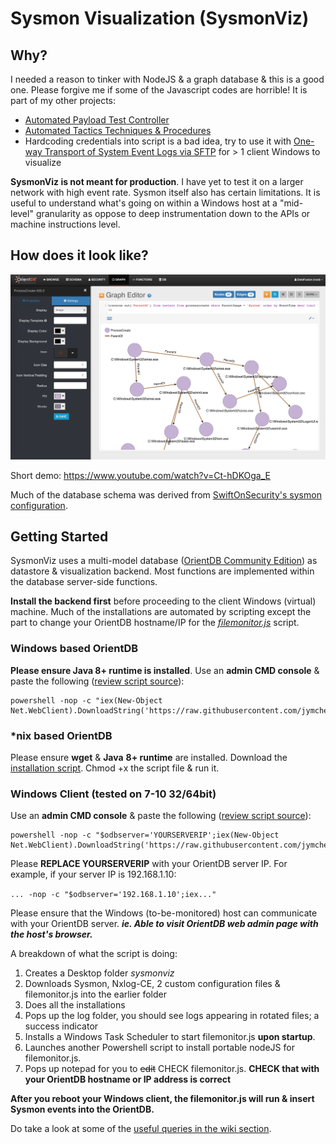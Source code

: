 # Sysmon Visualization (SysmonViz)

## Why?
I needed a reason to tinker with NodeJS & a graph database & this is a good one. Please forgive me if some of the Javascript codes are horrible! It is part of my other projects:

* [Automated Payload Test Controller](https://github.com/jymcheong/aptc)
* [Automated Tactics Techniques & Procedures](https://github.com/jymcheong/AutoTTP)
* Hardcoding credentials into script is a bad idea, try to use it with [One-way Transport of System Event Logs via SFTP](https://github.com/jymcheong/OneWaySFTP) for > 1 client Windows to visualize

**SysmonViz is not meant for production**. I have yet to test it on a larger network with high event rate. Sysmon itself also has certain limitations. It is useful to understand what's going on within a Windows host at a "mid-level" granularity as oppose to deep instrumentation down to the APIs or machine instructions level.

## How does it look like?

![](images/smss.png)

Short demo: https://www.youtube.com/watch?v=Ct-hDKOga_E

Much of the database schema was derived from [SwiftOnSecurity's sysmon configuration](https://github.com/SwiftOnSecurity/sysmon-config). 

## Getting Started

SysmonViz uses a multi-model database ([OrientDB Community Edition](https://orientdb.com/community/)) as datastore & visualization backend. Most functions are implemented within the database server-side functions.

**Install the backend first** before proceeding to the client Windows (virtual) machine.  Much of the installations are automated by scripting except the part to change your OrientDB hostname/IP for the *[filemonitor.js](https://raw.githubusercontent.com/jymcheong/SysmonViz/master/filemonitor.js#L6)* script. 

### Windows based OrientDB 

**Please ensure Java 8+ runtime is installed**. Use an **admin CMD console** & paste the following ([review script source](https://github.com/jymcheong/SysmonResources/blob/master/5.%20Threat%20Analytics/orientDB/installationScripts/installorientDB.ps1)):

```
powershell -nop -c "iex(New-Object Net.WebClient).DownloadString('https://raw.githubusercontent.com/jymcheong/SysmonViz/master/installationScripts/installorientDB.ps1')"
```

### *nix based OrientDB

Please ensure **wget** & **Java** **8+ runtime** are installed. Download the [installation script](https://raw.githubusercontent.com/jymcheong/SysmonViz/master/installationScripts/installorientDB.sh). Chmod +x the script file & run it.

### Windows Client (tested on 7-10 32/64bit) 

Use an **admin CMD console** & paste the following ([review script source](https://raw.githubusercontent.com/jymcheong/SysmonViz/master/installationScripts/installsysmonviz.ps1)):

```
powershell -nop -c "$odbserver='YOURSERVERIP';iex(New-Object Net.WebClient).DownloadString('https://raw.githubusercontent.com/jymcheong/SysmonViz/master/installationScripts/installsysmonviz.ps1')"
```

Please **REPLACE YOURSERVERIP** with your OrientDB server IP. For example, if your server IP is 192.168.1.10:

`... -nop -c "$odbserver='192.168.1.10';iex..."`

Please ensure that the Windows (to-be-monitored) host can communicate with your OrientDB server. ***ie. Able to visit OrientDB web admin page with the host's browser.***

A breakdown of what the script is doing:

1. Creates a Desktop folder *sysmonviz*
2. Downloads Sysmon, Nxlog-CE, 2 custom configuration files & filemonitor.js into the earlier folder
3. Does all the installations
4. Pops up the log folder, you should see logs appearing in rotated files; a success indicator
5. Installs a Windows Task Scheduler to start filemonitor.js **upon startup**.
6. Launches another Powershell script to install portable nodeJS for filemonitor.js.
7. Pops up notepad for you to ~~edit~~ CHECK filemonitor.js. **CHECK that with your OrientDB hostname or IP address is correct** 

**After you reboot your Windows client, the filemonitor.js will run & insert Sysmon events into the OrientDB.**

Do take a look at some of the [useful queries in the wiki section](https://github.com/jymcheong/SysmonViz/wiki/Useful-queries).